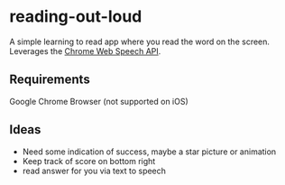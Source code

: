 # reading-out-loud

A simple learning to read app where you read the word on the screen.
Leverages the [Chrome Web Speech API](https://developer.mozilla.org/en-US/docs/Web/API/Web_Speech_API/Using_the_Web_Speech_API).

## Requirements

Google Chrome Browser (not supported on iOS)

## Ideas

- Need some indication of success, maybe a star picture or animation
- Keep track of score on bottom right
- read answer for you via text to speech
